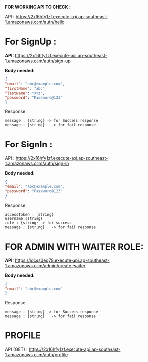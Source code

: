 **FOR WORKING API TO CHECK :**

API : https://2x16hfy1zf.execute-api.ap-southeast-1.amazonaws.com/auth/hello


# **For SignUp :**

**API:** https://2x16hfy1zf.execute-api.ap-southeast-1.amazonaws.com/auth/sign-up

**Body needed:**
```json
{
"email": "abc@example.com",
"firstName": "Abc",
"lastName": "Xyz",
"password": "Password@123"
}
```

Response:

    message : {string} -> for Success response
    message : {string}   -> for fail response

# **For SignIn :** 

API : https://2x16hfy1zf.execute-api.ap-southeast-1.amazonaws.com/auth/sign-in

**Body needed:**
```json
{
"email": "abc@example.com",
"password": "Password@123"
}
```
Response:

    accessToken : {string} 
    username:{string}
    role : {string} -> for success
    message : {string}   -> for fail response


# **FOR ADMIN WITH WAITER ROLE:**

**API:** https://jocqs0eg78.execute-api.ap-southeast-1.amazonaws.com/admin/create-waiter

**Body needed:**
```json
{
"email": "abc@example.com"
}
```

Response:

    message : {string} -> for Success response
    message : {string}   -> for fail response



# **PROFILE**

API (GET) :  https://2x16hfy1zf.execute-api.ap-southeast-1.amazonaws.com/auth/profile
